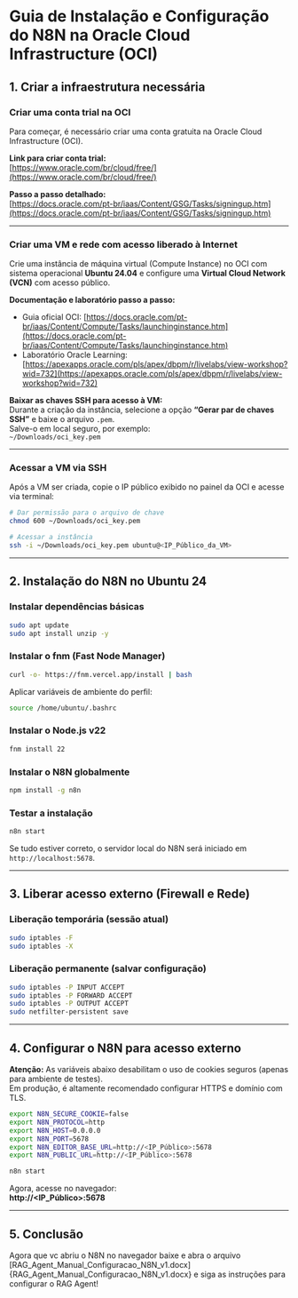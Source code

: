 # Guia de Instalação e Configuração do N8N na Oracle Cloud Infrastructure (OCI)

## 1. Criar a infraestrutura necessária

### Criar uma conta trial na OCI

Para começar, é necessário criar uma conta gratuita na Oracle Cloud Infrastructure (OCI).

**Link para criar conta trial:**  
[https://www.oracle.com/br/cloud/free/](https://www.oracle.com/br/cloud/free/)

**Passo a passo detalhado:**  
[https://docs.oracle.com/pt-br/iaas/Content/GSG/Tasks/signingup.htm](https://docs.oracle.com/pt-br/iaas/Content/GSG/Tasks/signingup.htm)

---

### Criar uma VM e rede com acesso liberado à Internet

Crie uma instância de máquina virtual (Compute Instance) no OCI com sistema operacional **Ubuntu 24.04** e configure uma **Virtual Cloud Network (VCN)** com acesso público.

**Documentação e laboratório passo a passo:**  
- Guia oficial OCI: [https://docs.oracle.com/pt-br/iaas/Content/Compute/Tasks/launchinginstance.htm](https://docs.oracle.com/pt-br/iaas/Content/Compute/Tasks/launchinginstance.htm)  
- Laboratório Oracle Learning: [https://apexapps.oracle.com/pls/apex/dbpm/r/livelabs/view-workshop?wid=732](https://apexapps.oracle.com/pls/apex/dbpm/r/livelabs/view-workshop?wid=732)

**Baixar as chaves SSH para acesso à VM:**  
Durante a criação da instância, selecione a opção **“Gerar par de chaves SSH”** e baixe o arquivo `.pem`.  
Salve-o em local seguro, por exemplo:  
`~/Downloads/oci_key.pem`

---

### Acessar a VM via SSH

Após a VM ser criada, copie o IP público exibido no painel da OCI e acesse via terminal:

```bash
# Dar permissão para o arquivo de chave
chmod 600 ~/Downloads/oci_key.pem

# Acessar a instância
ssh -i ~/Downloads/oci_key.pem ubuntu@<IP_Público_da_VM>
```

---

## 2. Instalação do N8N no Ubuntu 24

### Instalar dependências básicas

```bash
sudo apt update
sudo apt install unzip -y
```

### Instalar o fnm (Fast Node Manager)

```bash
curl -o- https://fnm.vercel.app/install | bash
```

Aplicar variáveis de ambiente do perfil:

```bash
source /home/ubuntu/.bashrc
```

### Instalar o Node.js v22

```bash
fnm install 22
```

### Instalar o N8N globalmente

```bash
npm install -g n8n
```

### Testar a instalação

```bash
n8n start
```

Se tudo estiver correto, o servidor local do N8N será iniciado em `http://localhost:5678`.

---

## 3. Liberar acesso externo (Firewall e Rede)

### Liberação temporária (sessão atual)

```bash
sudo iptables -F
sudo iptables -X
```

### Liberação permanente (salvar configuração)

```bash
sudo iptables -P INPUT ACCEPT
sudo iptables -P FORWARD ACCEPT
sudo iptables -P OUTPUT ACCEPT
sudo netfilter-persistent save
```

---

## 4. Configurar o N8N para acesso externo

**Atenção:** As variáveis abaixo desabilitam o uso de cookies seguros (apenas para ambiente de testes).  
Em produção, é altamente recomendado configurar HTTPS e domínio com TLS.

```bash
export N8N_SECURE_COOKIE=false
export N8N_PROTOCOL=http
export N8N_HOST=0.0.0.0
export N8N_PORT=5678
export N8N_EDITOR_BASE_URL=http://<IP_Público>:5678
export N8N_PUBLIC_URL=http://<IP_Público>:5678

n8n start
```

Agora, acesse no navegador:  
**http://<IP_Público>:5678**

---

## 5. Conclusão
Agora que vc abriu o N8N no navegador baixe e abra o arquivo [RAG_Agent_Manual_Configuracao_N8N_v1.docx]{RAG_Agent_Manual_Configuracao_N8N_v1.docx} e siga as instruções para configurar o RAG Agent!
